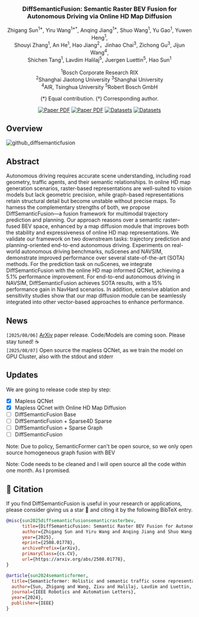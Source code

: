 <div align="center">
<h3>DiffSemanticFusion: Semantic Raster BEV Fusion for Autonomous Driving via Online HD Map Diffusion</h3>

Zhigang Sun<sup>1\*</sup>, Yiru Wang<sup>1\*†</sup>, Anqing Jiang<sup>1\*</sup>, Shuo Wang<sup>1</sup>, Yu Gao<sup>1</sup>, Yuwen Heng<sup>1</sup>,  
Shouyi Zhang<sup>1</sup>, An He<sup>1</sup>, Hao Jiang<sup>2</sup>，Jinhao Chai<sup>3</sup>, Zichong Gu<sup>3</sup>, Jijun Wang<sup>4</sup>, \
Shichen Tang<sup>1</sup>, Lavdim Halilaj<sup>5</sup>, Juergen Luettin<sup>5</sup>, Hao Sun<sup>1</sup>

<sup>1</sup>Bosch Corporate Research RIX  
<sup>2</sup>Shanghai Jiaotong University 
<sup>3</sup>Shanghai University \
<sup>4</sup>AIR, Tsinghua University
<sup>5</sup>Robert Bosch GmbH

(\*) Equal contribution. (†) Corresponding author.  

<a href="https://www.arxiv.org/pdf/2508.01778"><img src='https://img.shields.io/badge/arXiv-DiffSemanticFusion-blue' alt='Paper PDF'></a>
<a href="https://ieeexplore.ieee.org/document/10592819"><img src='https://img.shields.io/badge/RA-L-SemanticFormer-blue' alt='Paper PDF'></a>
<a href="https://www.arxiv.org/pdf/2508.01778"><img src='https://img.shields.io/badge/Datasets-MaplessQCNet-red' alt='Datasets'></a>
<a href="https://www.arxiv.org/pdf/2508.01778"><img src='https://img.shields.io/badge/Datasets-Sparse4D-green' alt='Datasets'></a>

</div>


## Overview

![github_diffsemanticfusion](https://github.com/user-attachments/assets/8bba0baa-252b-4be9-af3c-26f92c9f2f9b)

## Abstract         

Autonomous driving requires accurate scene understanding, including road geometry, traffic agents, and their semantic relationships. In online HD map generation scenarios, raster-based representations are well-suited to vision models but lack geometric precision, while graph-based representations retain structural detail but become unstable without precise maps. To harness the complementary strengths of both, we propose DiffSemanticFusion—a fusion framework for multimodal trajectory prediction and planning. Our approach reasons over a semantic raster–fused BEV space, enhanced by a map diffusion module that improves both the stability and expressiveness of online HD map representations. We validate our framework on two downstream tasks: trajectory prediction and planning-oriented end-to-end autonomous driving. Experiments on real-world autonomous driving benchmarks, nuScenes and NAVSIM, demonstrate improved performance over several state-of-the-art (SOTA) methods. For the prediction task on nuScenes, we integrate DiffSemanticFusion with the online HD map informed QCNet, achieving a 5.1\% performance improvement. For end-to-end autonomous driving in NAVSIM, DiffSemanticFusion achieves SOTA results, with a 15\% performance gain in NavHard scenarios. In addition, extensive ablation and sensitivity studies show that our map diffusion module can be seamlessly integrated into other vector-based approaches to enhance performance. 



## News
`[2025/08/06]` [ArXiv](https://www.arxiv.org/pdf/2508.01778) paper release. Code/Models are coming soon. Please stay tuned! ☕️\
`[2025/08/07]` Open source the mapless QCNet, as we train the model on GPU Cluster, also with the stdout and stderr



## Updates
We are going to release code step by step:

- [x] Mapless QCNet 
- [x] Mapless QCnet with Online HD Map Diffusion
- [ ] DiffSemanticFusion Base
- [ ] DiffSemanticFusion + Sparse4D Sparse
- [ ] DiffSemanticFusion + Sparse Graph
- [ ] DiffSemanticFusion

Note: Due to policy, SemanticFormer can't be open source, so we only open source homogeneous graph fusion with BEV

Note: Code needs to be cleaned and I will open source all the code within one month. As I promised.

## 📄 Citation

If you find DiffSemanticFusion is useful in your research or applications, please consider giving us a star 🌟 and citing it by the following BibTeX entry.

```bibtex
@misc{sun2025diffsemanticfusionsemanticrasterbev,
      title={DiffSemanticFusion: Semantic Raster BEV Fusion for Autonomous Driving via Online HD Map Diffusion}, 
      author={Zhigang Sun and Yiru Wang and Anqing Jiang and Shuo Wang and Yu Gao and Yuwen Heng and Shouyi Zhang and An He and Hao Jiang and Jinhao Chai and Zichong Gu and Wang Jijun and Shichen Tang and Lavdim Halilaj and Juergen Luettin and Hao Sun},
      year={2025},
      eprint={2508.01778},
      archivePrefix={arXiv},
      primaryClass={cs.CV},
      url={https://arxiv.org/abs/2508.01778}, 
}
```

```bibtex
@article{sun2024semanticformer,
  title={Semanticformer: Holistic and semantic traffic scene representation for trajectory prediction using knowledge graphs},
  author={Sun, Zhigang and Wang, Zixu and Halilaj, Lavdim and Luettin, Juergen},
  journal={IEEE Robotics and Automation Letters},
  year={2024},
  publisher={IEEE}
}
```

